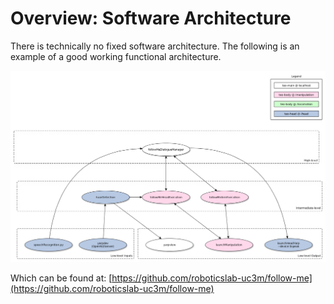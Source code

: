 # Overview: Software Architecture

There is technically no fixed software architecture. The following is an example of a good working functional architecture.

![follow-me app](assets/follow-me-app.png)

Which can be found at: [https://github.com/roboticslab-uc3m/follow-me](https://github.com/roboticslab-uc3m/follow-me)

